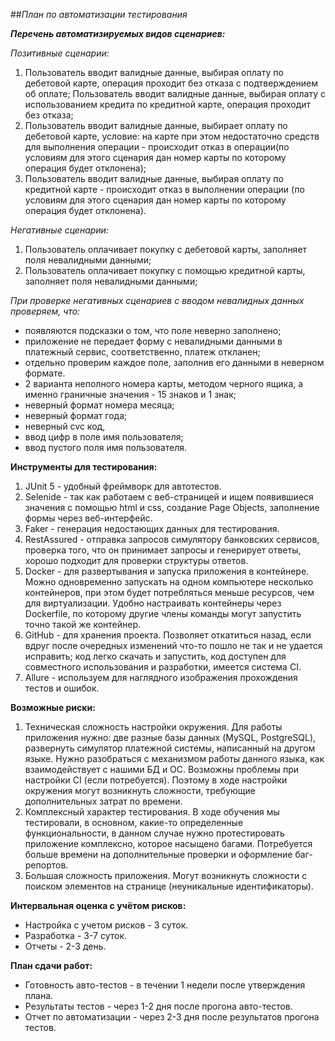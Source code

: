 ##*План по автоматизации тестирования*

***Перечень автоматизируемых видов сценариев:***

*Позитивные сценарии:*

1. Пользователь вводит валидные данные, выбирая оплату по дебетовой карте, операция проходит без отказа с подтверждением об оплате; Пользователь вводит валидные данные, выбирая оплату с использованием кредита по кредитной карте, операция проходит без отказа;
1. Пользователь вводит валидные данные, выбирает оплату по дебетовой карте, условие: на карте при этом недостаточно средств для выполнения операции - происходит отказ в операции(по условиям для этого сценария дан номер карты по которому операция будет отклонена);
1. Пользователь вводит валидные данные, выбирая оплату по кредитной карте - происходит отказ в выполнении операции (по условиям для этого сценария дан номер карты по которому операция будет отклонена).

*Негативные сценарии:*

1. Пользователь оплачивает покупку с дебетовой карты, заполняет поля невалидными данными;
1. Пользователь оплачивает покупку с помощью кредитной карты, заполняет поля невалидными данными;

*При проверке негативных сценариев с вводом невалидных данных проверяем, что:*

* появляются подсказки о том, что поле неверно заполнено;
* приложение не передает форму с невалидными данными в платежный сервис, соответственно, платеж откланен;
* отдельно проверим каждое поле, заполнив его данными в неверном формате.
* 2 варианта неполного номера карты, методом черного ящика, а именно граничные значения - 15 знаков и 1 знак;
* неверный формат номера месяца;
* неверный формат года;
* неверный cvc код,
* ввод цифр в поле имя пользователя;
* ввод пустого поля имя пользователя.

**Инструменты для тестирования:**

1. JUnit 5 - удобный фреймворк для автотестов.
1. Selenide - так как работаем с веб-страницей и ищем появившиеся значения с помощью html и css, создание Page Objects, заполнение формы через веб-интерфейс.
1. Faker - генерация недостающих данных для тестирования.
1. RestAssured - отправка запросов симулятору банковских сервисов, проверка того, что он принимает запросы и генерирует ответы, хорошо подходит для проверки структуры ответов.
1. Docker - для развертывания и запуска приложения в контейнере. Можно одновременно запускать на одном компьютере несколько контейнеров, при этом будет потребляться меньше ресурсов, чем для виртуализации. Удобно настраивать контейнеры через Dockerfile, по которому другие члены команды могут запустить точно такой же контейнер.
1. GitHub - для хранения проекта. Позволяет откатиться назад, если вдруг после очередных изменений что-то пошло не так и не удается исправить; код легко скачать и запустить, код доступен для совместного использования и разработки, имеется система CI.
1. Allure - используем для наглядного изображения прохождения тестов и ошибок.

**Возможные риски:**

1. Техническая сложность настройки окружения. Для работы приложения нужно: две разные базы данных (MySQL, PostgreSQL), развернуть симулятор платежной системы, написанный на другом языке. Нужно разобраться с механизмом работы данного языка, как взаимодействует с нашими БД и ОС. Возможны проблемы при настройки CI (если потребуется). Поэтому в ходе настройки окружения могут возникнуть сложности, требующие дополнительных затрат по времени.
1. Комплексный характер тестирования. В ходе обучения мы тестировали, в основном, какие-то определенные функциональности, в данном случае нужно протестировать приложение комплексно, которое насыщено багами. Потребуется больше времени на дополнительные проверки и оформление баг-репортов.
1. Большая сложность приложения. Могут возникнуть сложности с поиском элементов на странице (неуникальные идентификаторы).

**Интервальная оценка с учётом рисков:**

* Настройка с учетом рисков - 3 суток.
* Разработка - 3-7 суток.
* Отчеты - 2-3 день.

**План сдачи работ:**

* Готовность авто-тестов - в течении 1 недели после утверждения плана.
* Результаты тестов - через 1-2 дня после прогона авто-тестов. 
* Отчет по автоматизации - через 2-3 дня после результатов прогона тестов.